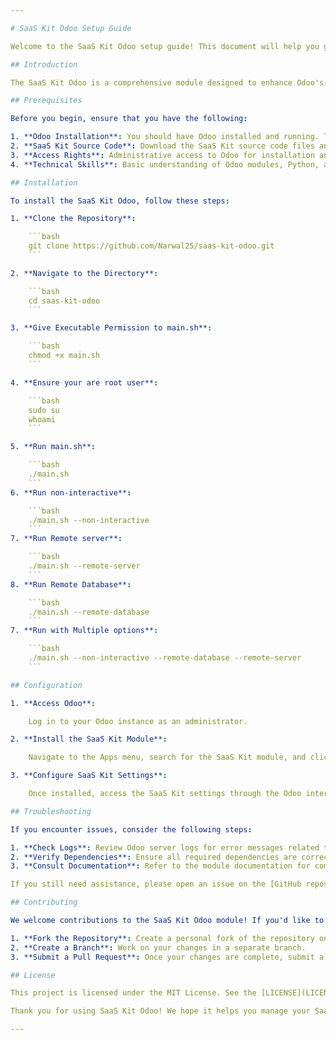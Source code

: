 ```yaml
---

# SaaS Kit Odoo Setup Guide

Welcome to the SaaS Kit Odoo setup guide! This document will help you get up and running with the SaaS Kit for Odoo, a robust and scalable solution for managing your Software as a Service (SaaS) offerings using Odoo's powerful platform.

## Introduction

The SaaS Kit Odoo is a comprehensive module designed to enhance Odoo's functionality for SaaS businesses. It provides features and tools to streamline the management of SaaS subscriptions, billing, and user access.

## Prerequisites

Before you begin, ensure that you have the following:

1. **Odoo Installation**: You should have Odoo installed and running. This guide is compatible with Odoo versions 18.
2. **SaaS Kit Source Code**: Download the SaaS Kit source code files and ensure all files are in a single folder on your Odoo server.
3. **Access Rights**: Administrative access to Odoo for installation and configuration.
4. **Technical Skills**: Basic understanding of Odoo modules, Python, and server management.

## Installation

To install the SaaS Kit Odoo, follow these steps:

1. **Clone the Repository**:

    ```bash
    git clone https://github.com/Narwal25/saas-kit-odoo.git
    ```

2. **Navigate to the Directory**:

    ```bash
    cd saas-kit-odoo
    ```

3. **Give Executable Permission to main.sh**:

    ```bash
    chmod +x main.sh
    ```

4. **Ensure your are root user**:

    ```bash
    sudo su
    whoami
    ```

5. **Run main.sh**:

    ```bash
    ./main.sh
    ```
6. **Run non-interactive**:

    ```bash
    ./main.sh --non-interactive
    ```
7. **Run Remote server**:

    ```bash
    ./main.sh --remote-server
    ```
8. **Run Remote Database**:

    ```bash
    ./main.sh --remote-database
    ```
7. **Run with Multiple options**:

    ```bash
    ./main.sh --non-interactive --remote-database --remote-server
    ```

## Configuration

1. **Access Odoo**:

    Log in to your Odoo instance as an administrator.

2. **Install the SaaS Kit Module**:

    Navigate to the Apps menu, search for the SaaS Kit module, and click **Install**.

3. **Configure SaaS Kit Settings**:

    Once installed, access the SaaS Kit settings through the Odoo interface. Configure the options according to your business needs, including subscription plans, billing settings, and user access.

## Troubleshooting

If you encounter issues, consider the following steps:

1. **Check Logs**: Review Odoo server logs for error messages related to the SaaS Kit module.
2. **Verify Dependencies**: Ensure all required dependencies are correctly installed.
3. **Consult Documentation**: Refer to the module documentation for common issues and solutions.

If you still need assistance, please open an issue on the [GitHub repository](https://github.com/Narwal25/saas-kit-odoo/issues).

## Contributing

We welcome contributions to the SaaS Kit Odoo module! If you'd like to contribute, please follow these guidelines:

1. **Fork the Repository**: Create a personal fork of the repository on GitHub.
2. **Create a Branch**: Work on your changes in a separate branch.
3. **Submit a Pull Request**: Once your changes are complete, submit a pull request detailing the updates.

## License

This project is licensed under the MIT License. See the [LICENSE](LICENSE) file for more details.

Thank you for using SaaS Kit Odoo! We hope it helps you manage your SaaS offerings efficiently.

---
```


